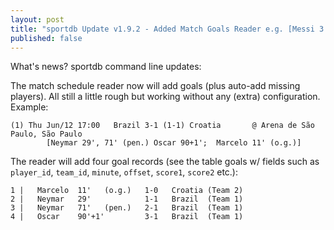 ```yaml
---
layout: post
title: "sportdb Update v1.9.2 - Added Match Goals Reader e.g. [Messi 3', 45+1']"
published: false
---
```



What's news? sportdb command line updates: 

The match schedule reader now will add goals (plus auto-add missing 
players). All still a little rough but working without any (extra) configuration. Example: 

~~~
(1) Thu Jun/12 17:00   Brazil 3-1 (1-1) Croatia       @ Arena de São Paulo, São Paulo
        [Neymar 29', 71' (pen.) Oscar 90+1';  Marcelo 11' (o.g.)] 
~~~

The reader will add four goal records (see the table goals w/ fields such as 
`player_id`, `team_id`, `minute`, `offset`, `score1`, `score2` etc.): 

~~~
1 |   Marcelo  11'   (o.g.)   1-0   Croatia (Team 2) 
2 |   Neymar   29'            1-1   Brazil  (Team 1) 
3 |   Neymar   71'   (pen.)   2-1   Brazil  (Team 1) 
4 |   Oscar    90'+1'         3-1   Brazil  (Team 1)
~~~

